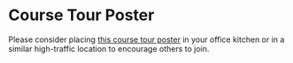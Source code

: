 # Course Tour Poster

Please consider placing [this course tour poster]({{site.baseurl}}/assets/pdfs/Feb_2023_CLP_Tour_Poster.pdf) in your office kitchen or in a similar high-traffic location to encourage others to join.